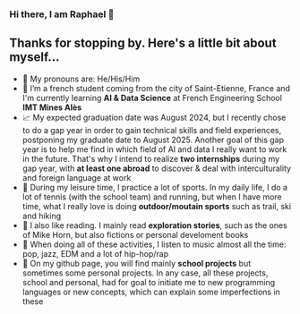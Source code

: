 ### Hi there, I am Raphael 👋

## Thanks for stopping by. Here's a little bit about myself...

- 🤔 My pronouns are: He/His/Him
- 🌱 I’m a french student coming from the city of Saint-Etienne, France and I'm currently learning **AI & Data Science** at French Engineering School **IMT Mines Alès**
- 📈 My expected graduation date was August 2024, but I recently chose to do a gap year in order to gain technical skills and field experiences, postponing my graduate date to August 2025. Another goal of this gap year is to help me find in which field of AI and data I really want to work in the future. That's why I intend to realize **two internships** during my gap year, with **at least one abroad** to discover & deal with interculturality and foreign language at work 
- 🌄 During my leisure time, I practice a lot of sports. In my daily life, I do a lot of tennis (with the school team) and running, but when I have more time, what I really love is doing **outdoor/moutain sports** such as trail, ski and hiking
- 📖 I also like reading. I mainly read **exploration stories**, such as the ones of Mike Horn, but also fictions or personal develoment books
- 🎵 When doing all of these activities, I listen to music almost all the time: pop, jazz, EDM and a lot of hip-hop/rap
- 🎯 On my github page, you will find mainly **school projects** but sometimes some personal projects. In any case, all these projects, school and personal, had for goal to initiate me to new programming languages or new concepts, which can explain some imperfections in these 

<!--
**Rapha2000/Rapha2000** is a ✨ _special_ ✨ repository because its `README.md` (this file) appears on your GitHub profile.

Here are some ideas to get you started:

- 🔭 I’m currently working on ...
- 🌱 I’m currently learning ...
- 👯 I’m looking to collaborate on ...
- 🤔 I’m looking for help with ...
- 💬 Ask me about ...
- 📫 How to reach me: ...
- 😄 Pronouns: ...
- ⚡ Fun fact: ...
-->
